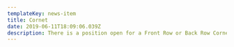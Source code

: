 ```yaml
---
templateKey: news-item
title: Cornet
date: 2019-06-11T18:09:06.039Z
description: There is a position open for a Front Row or Back Row Cornet.
---
```


